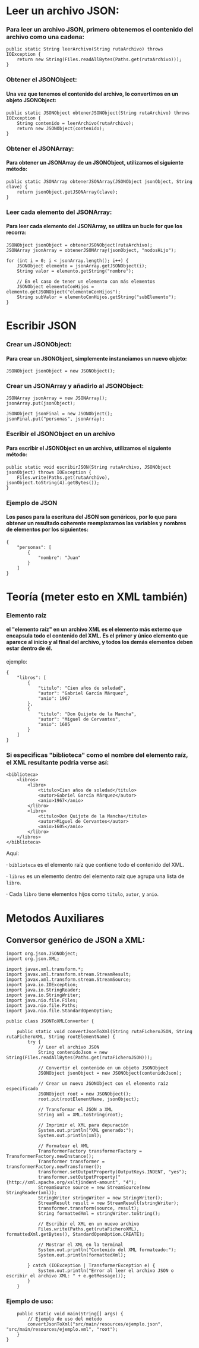 # Leer un archivo JSON: 
### Para leer un archivo JSON, primero obtenemos el contenido del archivo como una cadena:
```
public static String leerArchivo(String rutaArchivo) throws IOException {
    return new String(Files.readAllBytes(Paths.get(rutaArchivo)));
}
```
### Obtener el JSONObject:
#### Una vez que tenemos el contenido del archivo, lo convertimos en un objeto JSONObject:

```
public static JSONObject obtenerJSONObject(String rutaArchivo) throws IOException {
    String contenido = leerArchivo(rutaArchivo);
    return new JSONObject(contenido);
}
```

### Obtener el JSONArray:
#### Para obtener un JSONArray de un JSONObject, utilizamos el siguiente método:
```
public static JSONArray obtenerJSONArray(JSONObject jsonObject, String clave) {
    return jsonObject.getJSONArray(clave);
}
```

### Leer cada elemento del JSONArray: 
#### Para leer cada elemento del JSONArray, se utiliza un bucle for que los recorra:

```
JSONObject jsonObject = obtenerJSONObject(rutaArchivo);
JSONArray jsonArray = obtenerJSONArray(jsonObject, "nodosHijo");

for (int i = 0; i < jsonArray.length(); i++) {
    JSONObject elemento = jsonArray.getJSONObject(i);
    String valor = elemento.getString("nombre");
    
    // En el caso de tener un elemento con más elementos
    JSONObject elementoConHijos = elemento.getJSONObject("elementoConHijos");
    String subValor = elementoConHijos.getString("subElemento");
}
```


# Escribir JSON

### Crear un JSONObject:
#### Para crear un JSONObject, simplemente instanciamos un nuevo objeto:

```
JSONObject jsonObject = new JSONObject();
```


### Crear un JSONArray y añadirlo al JSONObject:
```
JSONArray jsonArray = new JSONArray();
jsonArray.put(jsonObject);

JSONObject jsonFinal = new JSONObject();
jsonFinal.put("personas", jsonArray);
```

### Escribir el JSONObject en un archivo
#### Para escribir el JSONObject en un archivo, utilizamos el siguiente método:

```
public static void escribirJSON(String rutaArchivo, JSONObject jsonObject) throws IOException {
    Files.write(Paths.get(rutaArchivo), jsonObject.toString(4).getBytes());
}
```

### Ejemplo de JSON
#### Los pasos para la escritura del JSON son genéricos, por lo que para obtener un resultado coherente reemplazamos las variables y nombres de elementos por los siguientes:

```
{
    "personas": [
        {
            "nombre": "Juan"
        }
    ]
}
```
# Teoría (meter esto en XML también)
### Elemento raíz
#### el "elemento raíz" en un archivo XML es el elemento más externo que encapsula todo el contenido del XML. Es el primer y único elemento que aparece al inicio y al final del archivo, y todos los demás elementos deben estar dentro de él.
ejemplo: 
```
{
    "libros": [
        {
            "titulo": "Cien años de soledad",
            "autor": "Gabriel García Márquez",
            "anio": 1967
        },
        {
            "titulo": "Don Quijote de la Mancha",
            "autor": "Miguel de Cervantes",
            "anio": 1605
        }
    ]
}

```
### Si especificas "biblioteca" como el nombre del elemento raíz, el XML resultante podría verse así:
```
<biblioteca>
    <libros>
        <libro>
            <titulo>Cien años de soledad</titulo>
            <autor>Gabriel García Márquez</autor>
            <anio>1967</anio>
        </libro>
        <libro>
            <titulo>Don Quijote de la Mancha</titulo>
            <autor>Miguel de Cervantes</autor>
            <anio>1605</anio>
        </libro>
    </libros>
</biblioteca>
```

Aquí:

· `biblioteca` es el elemento raíz que contiene todo el contenido del XML.

· `libros` es un elemento dentro del elemento raíz que agrupa una lista de `libro`.

·  Cada `libro` tiene elementos hijos como `titulo`, `autor`, y `anio`.

# Metodos Auxiliares

## Conversor genérico de JSON a XML: 

```
import org.json.JSONObject;
import org.json.XML;

import javax.xml.transform.*;
import javax.xml.transform.stream.StreamResult;
import javax.xml.transform.stream.StreamSource;
import java.io.IOException;
import java.io.StringReader;
import java.io.StringWriter;
import java.nio.file.Files;
import java.nio.file.Paths;
import java.nio.file.StandardOpenOption;

public class JSONToXMLConverter {

    public static void convertJsonToXml(String rutaFicheroJSON, String rutaFicheroXML, String rootElementName) {
        try {
            // Leer el archivo JSON
            String contenidoJson = new String(Files.readAllBytes(Paths.get(rutaFicheroJSON)));

            // Convertir el contenido en un objeto JSONObject
            JSONObject jsonObject = new JSONObject(contenidoJson);

            // Crear un nuevo JSONObject con el elemento raíz especificado
            JSONObject root = new JSONObject();
            root.put(rootElementName, jsonObject);

            // Transformar el JSON a XML
            String xml = XML.toString(root);

            // Imprimir el XML para depuración
            System.out.println("XML generado:");
            System.out.println(xml);

            // Formatear el XML
            TransformerFactory transformerFactory = TransformerFactory.newInstance();
            Transformer transformer = transformerFactory.newTransformer();
            transformer.setOutputProperty(OutputKeys.INDENT, "yes");
            transformer.setOutputProperty("{http://xml.apache.org/xslt}indent-amount", "4");
            StreamSource source = new StreamSource(new StringReader(xml));
            StringWriter stringWriter = new StringWriter();
            StreamResult result = new StreamResult(stringWriter);
            transformer.transform(source, result);
            String formattedXml = stringWriter.toString();

            // Escribir el XML en un nuevo archivo
            Files.write(Paths.get(rutaFicheroXML), formattedXml.getBytes(), StandardOpenOption.CREATE);

            // Mostrar el XML en la terminal
            System.out.println("Contenido del XML formateado:");
            System.out.println(formattedXml);

        } catch (IOException | TransformerException e) {
            System.out.println("Error al leer el archivo JSON o escribir el archivo XML: " + e.getMessage());
        }
    }
```
### Ejemplo de uso: 
```
    public static void main(String[] args) {
        // Ejemplo de uso del método
        convertJsonToXml("src/main/resources/ejemplo.json", "src/main/resources/ejemplo.xml", "root");
    }
}
```



